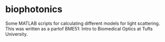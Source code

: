 # biophotonics
Some MATLAB scripts for calculating different models for light scattering. This was written as a partof BME51: Intro to Biomedical Optics at Tufts University.
